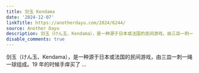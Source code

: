 ```yaml
---
title: 剑玉 Kendama
date: '2024-12-07'
linkTitle: https://anotherdayu.com/2024/6244/
source: Another Dayu
description: 剑玉（けん玉、Kendama），是一种源于日本或法国的民间游戏，由三皿一刺一绳一球组成。19 年的时候手痒买了 ...
disable_comments: true
---
```

剑玉（けん玉、Kendama），是一种源于日本或法国的民间游戏，由三皿一刺一绳一球组成。19 年的时候手痒买了 ...